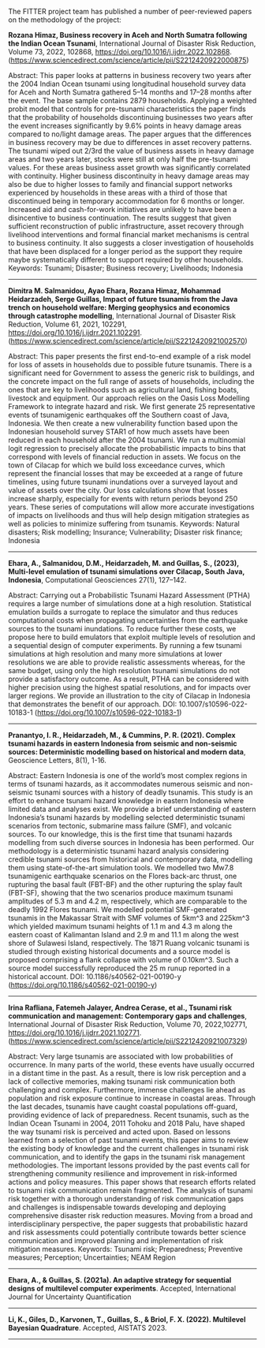 The FITTER project team has published a number of peer-reviewed papers on the methodology of the project:


**Rozana Himaz, Business recovery in Aceh and North Sumatra following the Indian Ocean Tsunami**,
International Journal of Disaster Risk Reduction, Volume 73, 2022, 102868,
https://doi.org/10.1016/j.ijdrr.2022.102868. (https://www.sciencedirect.com/science/article/pii/S2212420922000875)

Abstract: This paper looks at patterns in business recovery two years after the 2004 Indian Ocean tsunami using longitudinal household survey data for Aceh and North Sumatra gathered 5–14 months and 17–28 months after the event. The base sample contains 2879 households. Applying a weighted probit model that controls for pre-tsunami characteristics the paper finds that the probability of households discontinuing businesses two years after the event increases significantly by 9.6% points in heavy damage areas compared to no/light damage areas. The paper argues that the differences in business recovery may be due to differences in asset recovery patterns. The tsunami wiped out 2/3rd the value of business assets in heavy damage areas and two years later, stocks were still at only half the pre-tsunami values. For these areas business asset growth was significantly correlated with continuity. Higher business discontinuity in heavy damage areas may also be due to higher losses to family and financial support networks experienced by households in these areas with a third of those that discontinued being in temporary accommodation for 6 months or longer. Increased aid and cash-for-work initiatives are unlikely to have been a disincentive to business continuation. The results suggest that given sufficient reconstruction of public infrastructure, asset recovery through livelihood interventions and formal financial market mechanisms is central to business continuity. It also suggests a closer investigation of households that have been displaced for a longer period as the support they require maybe systematically different to support required by other households.
Keywords: Tsunami; Disaster; Business recovery; Livelihoods; Indonesia

-----


**Dimitra M. Salmanidou, Ayao Ehara, Rozana Himaz, Mohammad Heidarzadeh, Serge Guillas,
Impact of future tsunamis from the Java trench on household welfare: Merging geophysics and economics through catastrophe modelling**,
International Journal of Disaster Risk Reduction, Volume 61, 2021, 102291,
https://doi.org/10.1016/j.ijdrr.2021.102291. (https://www.sciencedirect.com/science/article/pii/S2212420921002570)

Abstract: This paper presents the first end-to-end example of a risk model for loss of assets in households due to possible future tsunamis. There is a significant need for Government to assess the generic risk to buildings, and the concrete impact on the full range of assets of households, including the ones that are key to livelihoods such as agricultural land, fishing boats, livestock and equipment. Our approach relies on the Oasis Loss Modelling Framework to integrate hazard and risk. We first generate 25 representative events of tsunamigenic earthquakes off the Southern coast of Java, Indonesia. We then create a new vulnerability function based upon the Indonesian household survey STAR1 of how much assets have been reduced in each household after the 2004 tsunami. We run a multinomial logit regression to precisely allocate the probabilistic impacts to bins that correspond with levels of financial reduction in assets. We focus on the town of Cilacap for which we build loss exceedance curves, which represent the financial losses that may be exceeded at a range of future timelines, using future tsunami inundations over a surveyed layout and value of assets over the city. Our loss calculations show that losses increase sharply, especially for events with return periods beyond 250 years. These series of computations will allow more accurate investigations of impacts on livelihoods and thus will help design mitigation strategies as well as policies to minimize suffering from tsunamis.
Keywords: Natural disasters; Risk modelling; Insurance; Vulnerability; Disaster risk finance; Indonesia

-----

**Ehara, A., Salmanidou, D.M., Heidarzadeh, M. and Guillas, S., (2023), 
Multi-level emulation of tsunami simulations over Cilacap, South Java, Indonesia**, 
Computational Geosciences 27(1), 127–142.

Abstract: Carrying out a Probabilistic Tsunami Hazard Assessment (PTHA) requires a large number of simulations done at a high resolution. Statistical emulation builds a surrogate to replace the simulator and thus reduces computational costs when propagating uncertainties from the earthquake sources to the tsunami inundations. To reduce further these costs, we propose here to build emulators that exploit multiple levels of resolution and a sequential design of computer experiments. By running a few tsunami simulations at high resolution and many more simulations at lower resolutions we are able to provide realistic assessments whereas, for the same budget, using only the high resolution tsunami simulations do not provide a satisfactory outcome. As a result, PTHA can be considered with higher precision using the highest spatial resolutions, and for impacts over larger regions. We provide an illustration to the city of Cilacap in Indonesia that demonstrates the benefit of our approach.
DOI: 10.1007/s10596-022-10183-1 (https://doi.org/10.1007/s10596-022-10183-1)

-----

**Pranantyo, I. R., Heidarzadeh, M., & Cummins, P. R. (2021). 
Complex tsunami hazards in eastern Indonesia from seismic and non-seismic sources: Deterministic modelling based on historical and modern data**, Geoscience Letters, 8(1), 1-16.

Abstract: Eastern Indonesia is one of the world’s most complex regions in terms of tsunami hazards, as it accommodates numerous seismic and non-seismic tsunami sources with a history of deadly tsunamis. This study is an effort to enhance tsunami hazard knowledge in eastern Indonesia where limited data and analyses exist. We provide a brief understanding of eastern Indonesia’s tsunami hazards by modelling selected deterministic tsunami scenarios from tectonic, submarine mass failure (SMF), and volcanic sources. To our knowledge, this is the first time that tsunami hazards modelling from such diverse sources in Indonesia has been performed. Our methodology is a deterministic tsunami hazard analysis considering credible tsunami sources from historical and contemporary data, modelling them using state-of-the-art simulation tools. We modelled two Mw7.8 tsunamigenic earthquake scenarios on the Flores back-arc thrust, one rupturing the basal fault (FBT-BF) and the other rupturing the splay fault (FBT-SF), showing that the two scenarios produce maximum tsunami amplitudes of 5.3 m and 4.2 m, respectively, which are comparable to the deadly 1992 Flores tsunami. We modelled potential SMF-generated tsunamis in the Makassar Strait with SMF volumes of 5km^3 and 225km^3 which yielded maximum tsunami heights of 1.1 m and 4.3 m along the eastern coast of Kalimantan Island and 2.9 m and 11.1 m along the west shore of Sulawesi Island, respectively. The 1871 Ruang volcanic tsunami is studied through existing historical documents and a source model is proposed comprising a flank collapse with volume of 0.10km^3. Such a source model successfully reproduced the 25 m runup reported in a historical account.
DOI: 10.1186/s40562-021-00190-y (https://doi.org/10.1186/s40562-021-00190-y)

-----

**Irina Rafliana, Fatemeh Jalayer, Andrea Cerase, et al.,
Tsunami risk communication and management: Contemporary gaps and challenges**,
International Journal of Disaster Risk Reduction, Volume 70, 2022,102771,
https://doi.org/10.1016/j.ijdrr.2021.102771. (https://www.sciencedirect.com/science/article/pii/S2212420921007329)

Abstract: Very large tsunamis are associated with low probabilities of occurrence. In many parts of the world, these events have usually occurred in a distant time in the past. As a result, there is low risk perception and a lack of collective memories, making tsunami risk communication both challenging and complex. Furthermore, immense challenges lie ahead as population and risk exposure continue to increase in coastal areas. Through the last decades, tsunamis have caught coastal populations off-guard, providing evidence of lack of preparedness. Recent tsunamis, such as the Indian Ocean Tsunami in 2004, 2011 Tohoku and 2018 Palu, have shaped the way tsunami risk is perceived and acted upon. Based on lessons learned from a selection of past tsunami events, this paper aims to review the existing body of knowledge and the current challenges in tsunami risk communication, and to identify the gaps in the tsunami risk management methodologies. The important lessons provided by the past events call for strengthening community resilience and improvement in risk-informed actions and policy measures. This paper shows that research efforts related to tsunami risk communication remain fragmented. The analysis of tsunami risk together with a thorough understanding of risk communication gaps and challenges is indispensable towards developing and deploying comprehensive disaster risk reduction measures. Moving from a broad and interdisciplinary perspective, the paper suggests that probabilistic hazard and risk assessments could potentially contribute towards better science communication and improved planning and implementation of risk mitigation measures.
Keywords: Tsunami risk; Preparedness; Preventive measures; Perception; Uncertainties; NEAM Region

-----

**Ehara, A., & Guillas, S. (2021a). An adaptive strategy for sequential designs of multilevel computer experiments**. Accepted, International Journal for Uncertainty Quantification

-----

**Li, K., Giles, D., Karvonen, T., Guillas, S., & Briol, F. X. (2022). Multilevel Bayesian Quadrature**. Accepted, AISTATS 2023.

-----
